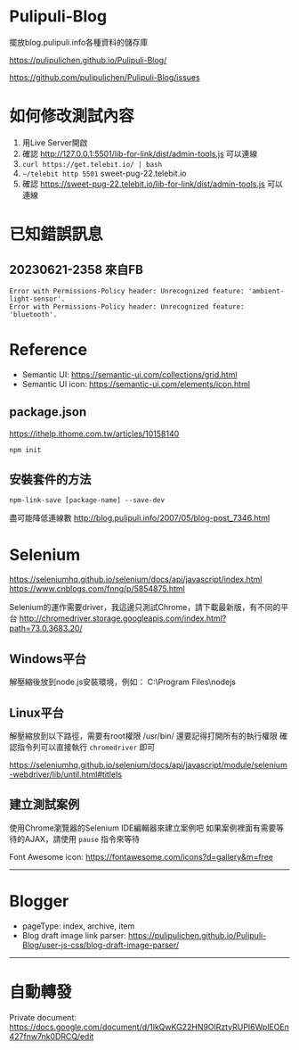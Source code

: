 # Pulipuli-Blog
擺放blog.pulipuli.info各種資料的儲存庫

https://pulipulichen.github.io/Pulipuli-Blog/

https://github.com/pulipulichen/Pulipuli-Blog/issues

# 如何修改測試內容

1. 用Live Server開啟
2. 確認 http://127.0.0.1:5501/lib-for-link/dist/admin-tools.js 可以連線
3. `curl https://get.telebit.io/ | bash`
4. `~/telebit http 5501` sweet-pug-22.telebit.io
5. 確認 https://sweet-pug-22.telebit.io/lib-for-link/dist/admin-tools.js 可以連線

# 已知錯誤訊息

## 20230621-2358 來自FB
````
Error with Permissions-Policy header: Unrecognized feature: 'ambient-light-sensor'.
Error with Permissions-Policy header: Unrecognized feature: 'bluetooth'.
````

# Reference
- Semantic UI: https://semantic-ui.com/collections/grid.html
- Semantic UI icon: https://semantic-ui.com/elements/icon.html

## package.json
https://ithelp.ithome.com.tw/articles/10158140
````
npm init
````

## 安裝套件的方法
````
npm-link-save [package-name] --save-dev
````

盡可能降低連線數
http://blog.pulipuli.info/2007/05/blog-post_7346.html

# Selenium
https://seleniumhq.github.io/selenium/docs/api/javascript/index.html
https://www.cnblogs.com/fnng/p/5854875.html

Selenium的運作需要driver，我這邊只測試Chrome，請下載最新版，有不同的平台
http://chromedriver.storage.googleapis.com/index.html?path=73.0.3683.20/

## Windows平台
解壓縮後放到node.js安裝環境，例如：
C:\Program Files\nodejs

## Linux平台
解壓縮放到以下路徑，需要有root權限
/usr/bin/
還要記得打開所有的執行權限
確認指令列可以直接執行 `chromedriver` 即可

https://seleniumhq.github.io/selenium/docs/api/javascript/module/selenium-webdriver/lib/until.html#titleIs

## 建立測試案例
使用Chrome瀏覽器的Selenium IDE編輯器來建立案例吧
如果案例裡面有需要等待的AJAX，請使用 `pause` 指令來等待

Font Awesome icon: https://fontawesome.com/icons?d=gallery&m=free

----

# Blogger

- pageType: index, archive, item
- Blog draft image link parser: https://pulipulichen.github.io/Pulipuli-Blog/user-js-css/blog-draft-image-parser/

-----

# 自動轉發

Private document:
https://docs.google.com/document/d/1lkQwKG22HN9OlRztyRUPI6WplEOEn427fnw7nk0DRCQ/edit

